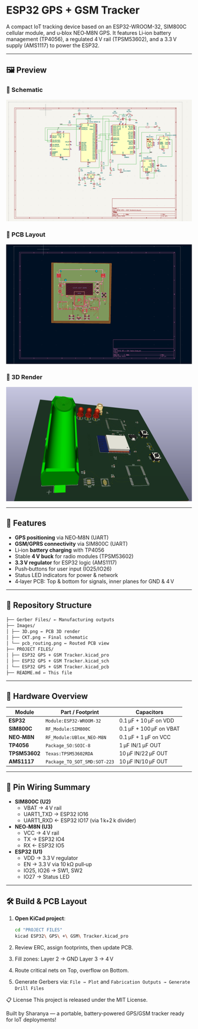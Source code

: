 # ESP32 GPS + GSM Tracker

A compact IoT tracking device based on an ESP32-WROOM-32, SIM800C cellular module, and u‑blox NEO‑M8N GPS. It features Li‑ion battery management (TP4056), a regulated 4 V rail (TPSM53602), and a 3.3 V supply (AMS1117) to power the ESP32.

---

## 🖼️ Preview

### 📐 Schematic
![Schematic](Images/CKT.png)

### 🧭 PCB Layout
![PCB Routing](Images/pcb_routing.png)

### 🧱 3D Render
![3D View](Images/3D.png)


---

## 🚀 Features

- **GPS positioning** via NEO‑M8N (UART)  
- **GSM/GPRS connectivity** via SIM800C (UART)  
- Li‑ion **battery charging** with TP4056  
- Stable **4 V buck** for radio modules (TPSM53602)  
- **3.3 V regulator** for ESP32 logic (AMS1117)  
- Push‑buttons for user input (IO25/IO26)  
- Status LED indicators for power & network  
- 4‑layer PCB: Top & bottom for signals, inner planes for GND & 4 V

---

## 📂 Repository Structure
```
├── Gerber Files/ ← Manufacturing outputs
├── Images/
│ ├── 3D.png ← PCB 3D render
│ ├── CKT.png ← Final schematic
│ └── pcb_routing.png ← Routed PCB view
├── PROJECT FILES/
│ ├── ESP32 GPS + GSM Tracker.kicad_pro
│ ├── ESP32 GPS + GSM Tracker.kicad_sch
│ └── ESP32 GPS + GSM Tracker.kicad_pcb
├── README.md ← This file
```


---

## 🔧 Hardware Overview

| Module      | Part / Footprint                 | Capacitors            |
|-------------|----------------------------------|-----------------------|
| **ESP32**   | `Module:ESP32-WROOM-32`          | 0.1 µF + 10 µF on VDD  |
| **SIM800C** | `RF_Module:SIM800C`              | 0.1 µF + 100 µF on VBAT|
| **NEO‑M8N** | `RF_Module:UBlox_NEO-M8N`        | 0.1 µF + 1 µF on VCC   |
| **TP4056**  | `Package_SO:SOIC-8`               | 1 µF IN/1 µF OUT      |
| **TPSM53602**| `Texas:TPSM53602RDA`            | 10 µF IN/22 µF OUT    |
| **AMS1117** | `Package_TO_SOT_SMD:SOT-223`     | 10 µF IN/10 µF OUT    |

---

## 🔌 Pin Wiring Summary

- **SIM800C (U2)**  
  - VBAT → 4 V rail  
  - UART1_TXD → ESP32 IO16  
  - UART1_RXD ← ESP32 IO17 (via 1 k+2 k divider)  
- **NEO‑M8N (U3)**  
  - VCC → 4 V rail  
  - TX → ESP32 IO4  
  - RX ← ESP32 IO5  
- **ESP32 (U1)**  
  - VDD → 3.3 V regulator  
  - EN → 3.3 V via 10 kΩ pull‑up  
  - IO25, IO26 → SW1, SW2  
  - IO27 → Status LED  

---

## 🛠️ Build & PCB Layout

1. **Open KiCad project**:  
   ```bash
   cd "PROJECT FILES"
   kicad ESP32\ GPS\ +\ GSM\ Tracker.kicad_pro
   
2. Review ERC, assign footprints, then update PCB.

3. Fill zones:
   Layer 2 → GND
   Layer 3 → 4 V

4. Route critical nets on Top, overflow on Bottom.

5. Generate Gerbers via:
```File → Plot```  and  ```Fabrication Outputs → Generate Drill Files```

📋 License
This project is released under the MIT License.

Built by Sharanya — a portable, battery‑powered GPS/GSM tracker ready for IoT deployments!

